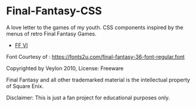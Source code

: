 # Final-Fantasy-CSS
A love letter to the games of my youth. CSS components inspired by the menus of retro Final Fantasy Games.

<ul>
  <li><a href="https://github.com/cafeTechne/Final-Fantasy-CSS/tree/master/FF6">FF VI</a></li>
</ul>






Font Courtesy of : https://fonts2u.com/final-fantasy-36-font-regular.font

Copyrighted by Veylon 2010, License: Freeware




Final Fantasy and all other trademarked material is the intellectual property of Square Enix.

Disclaimer: This is just a fan project for educational purposes only.
